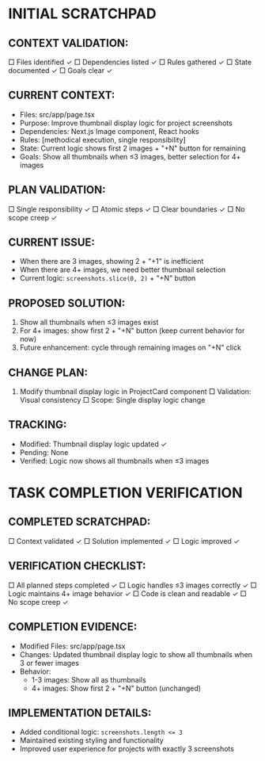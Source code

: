 # INITIAL SCRATCHPAD

## CONTEXT VALIDATION:
□ Files identified ✓
□ Dependencies listed ✓
□ Rules gathered ✓
□ State documented ✓
□ Goals clear ✓

## CURRENT CONTEXT:
- Files: src/app/page.tsx
- Purpose: Improve thumbnail display logic for project screenshots
- Dependencies: Next.js Image component, React hooks
- Rules: [methodical execution, single responsibility]
- State: Current logic shows first 2 images + "+N" button for remaining
- Goals: Show all thumbnails when ≤3 images, better selection for 4+ images

## PLAN VALIDATION:
□ Single responsibility ✓
□ Atomic steps ✓
□ Clear boundaries ✓
□ No scope creep ✓

## CURRENT ISSUE:
- When there are 3 images, showing 2 + "+1" is inefficient
- When there are 4+ images, we need better thumbnail selection
- Current logic: `screenshots.slice(0, 2)` + "+N" button

## PROPOSED SOLUTION:
1. Show all thumbnails when ≤3 images exist
2. For 4+ images: show first 2 + "+N" button (keep current behavior for now)
3. Future enhancement: cycle through remaining images on "+N" click

## CHANGE PLAN:
1. Modify thumbnail display logic in ProjectCard component
   □ Validation: Visual consistency
   □ Scope: Single display logic change

## TRACKING:
- Modified: Thumbnail display logic updated ✓
- Pending: None
- Verified: Logic now shows all thumbnails when ≤3 images

# TASK COMPLETION VERIFICATION

## COMPLETED SCRATCHPAD:
□ Context validated ✓
□ Solution implemented ✓
□ Logic improved ✓

## VERIFICATION CHECKLIST:
□ All planned steps completed ✓
□ Logic handles ≤3 images correctly ✓
□ Logic maintains 4+ image behavior ✓
□ Code is clean and readable ✓
□ No scope creep ✓

## COMPLETION EVIDENCE:
- Modified Files: src/app/page.tsx
- Changes: Updated thumbnail display logic to show all thumbnails when 3 or fewer images
- Behavior: 
  - 1-3 images: Show all as thumbnails
  - 4+ images: Show first 2 + "+N" button (unchanged)

## IMPLEMENTATION DETAILS:
- Added conditional logic: `screenshots.length <= 3`
- Maintained existing styling and functionality
- Improved user experience for projects with exactly 3 screenshots 